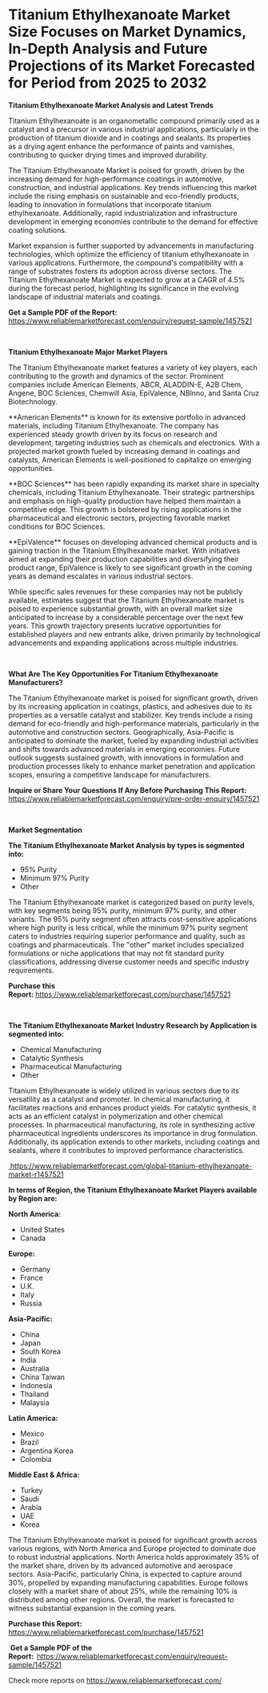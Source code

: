 <p><h1>Titanium Ethylhexanoate Market Size Focuses on Market Dynamics, In-Depth Analysis and Future Projections of its Market Forecasted for Period from 2025 to 2032</h1></p><p><strong>Titanium Ethylhexanoate Market Analysis and Latest Trends</strong></p>
<p><p>Titanium Ethylhexanoate is an organometallic compound primarily used as a catalyst and a precursor in various industrial applications, particularly in the production of titanium dioxide and in coatings and sealants. Its properties as a drying agent enhance the performance of paints and varnishes, contributing to quicker drying times and improved durability.</p><p>The Titanium Ethylhexanoate Market is poised for growth, driven by the increasing demand for high-performance coatings in automotive, construction, and industrial applications. Key trends influencing this market include the rising emphasis on sustainable and eco-friendly products, leading to innovation in formulations that incorporate titanium ethylhexanoate. Additionally, rapid industrialization and infrastructure development in emerging economies contribute to the demand for effective coating solutions.</p><p>Market expansion is further supported by advancements in manufacturing technologies, which optimize the efficiency of titanium ethylhexanoate in various applications. Furthermore, the compound's compatibility with a range of substrates fosters its adoption across diverse sectors. The Titanium Ethylhexanoate Market is expected to grow at a CAGR of 4.5% during the forecast period, highlighting its significance in the evolving landscape of industrial materials and coatings.</p></p>
<p><strong>Get a Sample PDF of the Report:&nbsp;</strong> <a href="https://www.reliablemarketforecast.com/enquiry/request-sample/1457521?utm_campaign=2949&utm_medium=2&utm_source=Github&utm_content=ia&utm_term=30032025&utm_id=titanium-ethylhexanoate">https://www.reliablemarketforecast.com/enquiry/request-sample/1457521</a></p>
<p>&nbsp;</p>
<p><strong>Titanium Ethylhexanoate Major Market Players</strong></p>
<p><p>The Titanium Ethylhexanoate market features a variety of key players, each contributing to the growth and dynamics of the sector. Prominent companies include American Elements, ABCR, ALADDIN-E, A2B Chem, Angene, BOC Sciences, Chemwill Asia, EpiValence, NBInno, and Santa Cruz Biotechnology.</p><p>**American Elements** is known for its extensive portfolio in advanced materials, including Titanium Ethylhexanoate. The company has experienced steady growth driven by its focus on research and development, targeting industries such as chemicals and electronics. With a projected market growth fueled by increasing demand in coatings and catalysts, American Elements is well-positioned to capitalize on emerging opportunities.</p><p>**BOC Sciences** has been rapidly expanding its market share in specialty chemicals, including Titanium Ethylhexanoate. Their strategic partnerships and emphasis on high-quality production have helped them maintain a competitive edge. This growth is bolstered by rising applications in the pharmaceutical and electronic sectors, projecting favorable market conditions for BOC Sciences.</p><p>**EpiValence** focuses on developing advanced chemical products and is gaining traction in the Titanium Ethylhexanoate market. With initiatives aimed at expanding their production capabilities and diversifying their product range, EpiValence is likely to see significant growth in the coming years as demand escalates in various industrial sectors.</p><p>While specific sales revenues for these companies may not be publicly available, estimates suggest that the Titanium Ethylhexanoate market is poised to experience substantial growth, with an overall market size anticipated to increase by a considerable percentage over the next few years. This growth trajectory presents lucrative opportunities for established players and new entrants alike, driven primarily by technological advancements and expanding applications across multiple industries.</p></p>
<p>&nbsp;</p>
<p><strong>What Are The Key Opportunities For Titanium Ethylhexanoate Manufacturers?</strong></p>
<p><p>The Titanium Ethylhexanoate market is poised for significant growth, driven by its increasing application in coatings, plastics, and adhesives due to its properties as a versatile catalyst and stabilizer. Key trends include a rising demand for eco-friendly and high-performance materials, particularly in the automotive and construction sectors. Geographically, Asia-Pacific is anticipated to dominate the market, fueled by expanding industrial activities and shifts towards advanced materials in emerging economies. Future outlook suggests sustained growth, with innovations in formulation and production processes likely to enhance market penetration and application scopes, ensuring a competitive landscape for manufacturers.</p></p>
<p><strong>Inquire or Share Your Questions If Any Before Purchasing This Report:</strong> <a href="https://www.reliablemarketforecast.com/enquiry/pre-order-enquiry/1457521?utm_campaign=2949&utm_medium=2&utm_source=Github&utm_content=ia&utm_term=30032025&utm_id=titanium-ethylhexanoate">https://www.reliablemarketforecast.com/enquiry/pre-order-enquiry/1457521</a></p>
<p>&nbsp;</p>
<p><strong>Market Segmentation</strong></p>
<p><strong>The Titanium Ethylhexanoate Market Analysis by types is segmented into:</strong></p>
<p><ul><li>95% Purity</li><li>Minimum 97% Purity</li><li>Other</li></ul></p>
<p><p>The Titanium Ethylhexanoate market is categorized based on purity levels, with key segments being 95% purity, minimum 97% purity, and other variants. The 95% purity segment often attracts cost-sensitive applications where high purity is less critical, while the minimum 97% purity segment caters to industries requiring superior performance and quality, such as coatings and pharmaceuticals. The "other" market includes specialized formulations or niche applications that may not fit standard purity classifications, addressing diverse customer needs and specific industry requirements.</p></p>
<p><strong>Purchase this Report:&nbsp;</strong><a href="https://www.reliablemarketforecast.com/purchase/1457521?utm_campaign=2949&utm_medium=2&utm_source=Github&utm_content=ia&utm_term=30032025&utm_id=titanium-ethylhexanoate">https://www.reliablemarketforecast.com/purchase/1457521</a></p>
<p>&nbsp;</p>
<p><strong>The Titanium Ethylhexanoate Market Industry Research by Application is segmented into:</strong></p>
<p><ul><li>Chemical Manufacturing</li><li>Catalytic Synthesis</li><li>Pharmaceutical Manufacturing</li><li>Other</li></ul></p>
<p><p>Titanium Ethylhexanoate is widely utilized in various sectors due to its versatility as a catalyst and promoter. In chemical manufacturing, it facilitates reactions and enhances product yields. For catalytic synthesis, it acts as an efficient catalyst in polymerization and other chemical processes. In pharmaceutical manufacturing, its role in synthesizing active pharmaceutical ingredients underscores its importance in drug formulation. Additionally, its application extends to other markets, including coatings and sealants, where it contributes to improved performance characteristics.</p></p>
<p><a href="https://www.reliablemarketforecast.com/global-titanium-ethylhexanoate-market-r1457521?utm_campaign=2949&utm_medium=2&utm_source=Github&utm_content=ia&utm_term=30032025&utm_id=titanium-ethylhexanoate">&nbsp;https://www.reliablemarketforecast.com/global-titanium-ethylhexanoate-market-r1457521</a></p>
<p><strong>In terms of Region, the Titanium Ethylhexanoate Market Players available by Region are:</strong></p>
<p>
    <p> <strong> North America: </strong>
        <ul>
            <li>United States</li>
            <li>Canada</li>
        </ul>
        </p> 
    <p> <strong> Europe: </strong>
        <ul>
            <li>Germany</li>
            <li>France</li>
            <li>U.K.</li>
            <li>Italy</li>
            <li>Russia</li>
        </ul>
        </p> 
    <p> <strong> Asia-Pacific: </strong>
        <ul>
            <li>China</li>
            <li>Japan</li>
            <li>South Korea</li>
            <li>India</li>
            <li>Australia</li>
            <li>China Taiwan</li>
            <li>Indonesia</li>
            <li>Thailand</li>
            <li>Malaysia</li>
        </ul>
        </p> 
    <p> <strong> Latin America: </strong>
        <ul>
            <li>Mexico</li>
            <li>Brazil</li>
            <li>Argentina Korea</li>
            <li>Colombia</li>
        </ul>
        </p> 
    <p> <strong> Middle East & Africa: </strong>
        <ul>
            <li>Turkey</li>
            <li>Saudi</li>
            <li>Arabia</li>
            <li>UAE</li>
            <li>Korea</li>
        </ul>
    </p>
    </p>
<p><p>The Titanium Ethylhexanoate market is poised for significant growth across various regions, with North America and Europe projected to dominate due to robust industrial applications. North America holds approximately 35% of the market share, driven by its advanced automotive and aerospace sectors. Asia-Pacific, particularly China, is expected to capture around 30%, propelled by expanding manufacturing capabilities. Europe follows closely with a market share of about 25%, while the remaining 10% is distributed among other regions. Overall, the market is forecasted to witness substantial expansion in the coming years.</p></p>
<p><strong>Purchase this Report: </strong><a href="https://www.reliablemarketforecast.com/purchase/1457521?utm_campaign=2949&utm_medium=2&utm_source=Github&utm_content=ia&utm_term=30032025&utm_id=titanium-ethylhexanoate">https://www.reliablemarketforecast.com/purchase/1457521</a></p>
<p>&nbsp;<strong>Get a Sample PDF of the Report:&nbsp;&nbsp;</strong><a href="https://www.reliablemarketforecast.com/enquiry/request-sample/1457521?utm_campaign=2949&utm_medium=2&utm_source=Github&utm_content=ia&utm_term=30032025&utm_id=titanium-ethylhexanoate">https://www.reliablemarketforecast.com/enquiry/request-sample/1457521</a></p>
<p><strong></strong></p>
<p>Check more reports on <a href="https://www.reliablemarketforecast.com/?utm_campaign=2949&utm_medium=2&utm_source=Github&utm_content=ia&utm_term=30032025&utm_id=titanium-ethylhexanoate">https://www.reliablemarketforecast.com/</a></p>